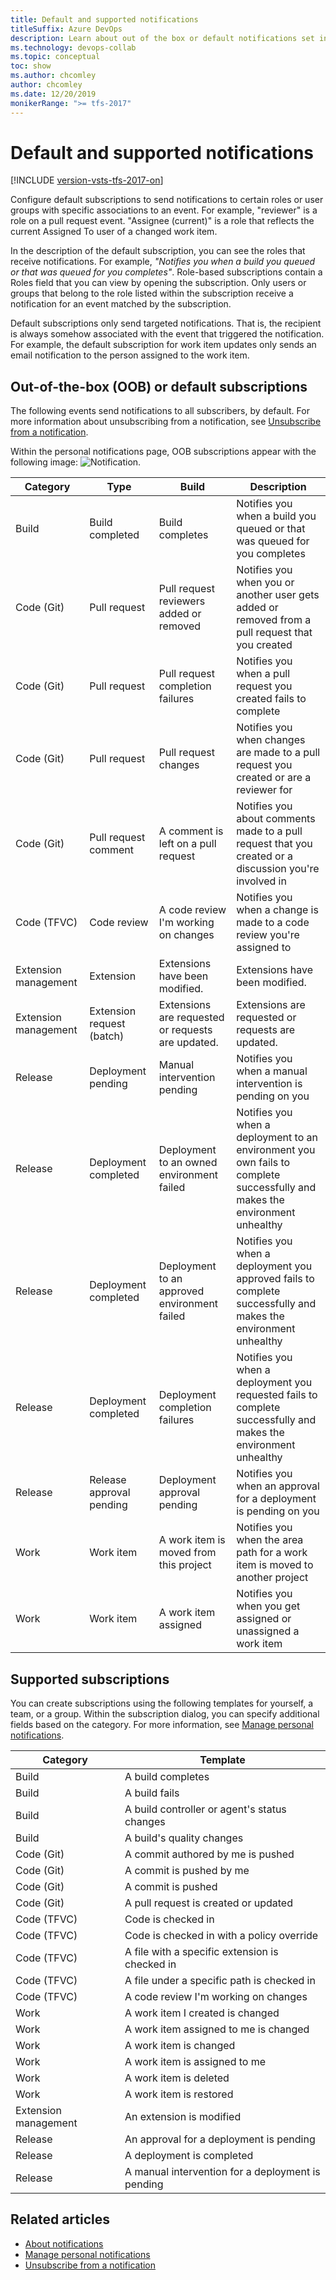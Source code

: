 ```yaml
---
title: Default and supported notifications
titleSuffix: Azure DevOps
description: Learn about out of the box or default notifications set in Azure DevOps or Team Foundation Server
ms.technology: devops-collab
ms.topic: conceptual
toc: show
ms.author: chcomley
author: chcomley
ms.date: 12/20/2019
monikerRange: ">= tfs-2017"
---
```


# Default and supported notifications

[!INCLUDE [version-vsts-tfs-2017-on](../includes/version-tfs-2017-through-vsts.md)]

Configure default subscriptions to send notifications to certain roles or user groups with specific associations to an event. For example, "reviewer" is a role on a pull request event. "Assignee (current)" is a role that reflects the current Assigned To user of a changed work item.

In the description of the default subscription, you can see the roles that receive notifications. For example, _"Notifies you when a build you queued or that was queued for you completes"_. Role-based subscriptions contain a Roles field that you can view by opening the subscription. Only users or groups that belong to the role listed within the subscription receive a notification for an event matched by the subscription.

Default subscriptions only send targeted notifications. That is, the recipient is always somehow associated with the event that triggered the notification. For example, the default subscription for work item updates only sends an email notification to the person assigned to the work item.

## Out-of-the-box (OOB) or default subscriptions

The following events send notifications to all subscribers, by default. For more information about unsubscribing from a notification, see [Unsubscribe from a notification](unsubscribe-default-notification.md).

Within the personal notifications page, OOB subscriptions appear with the following image: ![Notification](media/oob-notification.png).

| Category             | Type                      | Build                                             | Description                                                                                                                 |
| -------------------- | ------------------------- | ------------------------------------------------- | --------------------------------------------------------------------------------------------------------------------------- |
| Build                | Build completed           | Build completes                                   | Notifies you when a build you queued or that was queued for you completes                                                   |
| Code (Git)           | Pull request              | Pull request reviewers added or removed           | Notifies you when you or another user gets added or removed from a pull request that you created                            |
| Code (Git)           | Pull request              | Pull request completion failures                  | Notifies you when a pull request you created fails to complete                                                              |
| Code (Git)           | Pull request              | Pull request changes                              | Notifies you when changes are made to a pull request you created or are a reviewer for                                      |
| Code (Git)           | Pull request comment      | A comment is left on a pull request               | Notifies you about comments made to a pull request that you created or a discussion you're involved in                      |
| Code (TFVC)          | Code review               | A code review I'm working on changes              | Notifies you when a change is made to a code review you're assigned to                                                      |
| Extension management | Extension                 | Extensions have been modified.                    | Extensions have been modified.                                                                                              |
| Extension management | Extension request (batch) | Extensions are requested or requests are updated. | Extensions are requested or requests are updated.                                                                           |
| Release              | Deployment pending        | Manual intervention pending                       | Notifies you when a manual intervention is pending on you                                                                   |
| Release              | Deployment completed      | Deployment to an owned environment failed         | Notifies you when a deployment to an environment you own fails to complete successfully and makes the environment unhealthy |
| Release              | Deployment completed      | Deployment to an approved environment failed      | Notifies you when a deployment you approved fails to complete successfully and makes the environment unhealthy              |
| Release              | Deployment completed      | Deployment completion failures                    | Notifies you when a deployment you requested fails to complete successfully and makes the environment unhealthy             |
| Release              | Release approval pending  | Deployment approval pending                       | Notifies you when an approval for a deployment is pending on you                                                            |
| Work                 | Work item                 | A work item is moved from this project            | Notifies you when the area path for a work item is moved to another project                                                 |
| Work                 | Work item                 | A work item assigned                              | Notifies you when you get assigned or unassigned a work item                                                                |

## Supported subscriptions

You can create subscriptions using the following templates for yourself, a team, or a group. Within the subscription dialog, you can specify additional fields based on the category. For more information, see [Manage personal notifications](manage-your-personal-notifications.md).

| Category             | Template                                          |
| -------------------- | ------------------------------------------------- |
| Build                | A build completes                                 |
| Build                | A build fails                                     |
| Build                | A build controller or agent's status changes      |
| Build                | A build's quality changes                         |
| Code (Git)           | A commit authored by me is pushed                 |
| Code (Git)           | A commit is pushed by me                          |
| Code (Git)           | A commit is pushed                                |
| Code (Git)           | A pull request is created or updated              |
| Code (TFVC)          | Code is checked in                                |
| Code (TFVC)          | Code is checked in with a policy override         |
| Code (TFVC)          | A file with a specific extension is checked in    |
| Code (TFVC)          | A file under a specific path is checked in        |
| Code (TFVC)          | A code review I'm working on changes              |
| Work                 | A work item I created is changed                  |
| Work                 | A work item assigned to me is changed             |
| Work                 | A work item is changed                            |
| Work                 | A work item is assigned to me                     |
| Work                 | A work item is deleted                            |
| Work                 | A work item is restored                           |
| Extension management | An extension is modified                          |
| Release              | An approval for a deployment is pending           |
| Release              | A deployment is completed                         |
| Release              | A manual intervention for a deployment is pending |

## Related articles

- [About notifications](about-notifications.md)
- [Manage personal notifications](manage-team-notifications.md)
- [Unsubscribe from a notification](unsubscribe-default-notification.md)
